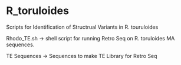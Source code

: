 # R_toruloides
Scripts for Identification of Structrual Variants in R. touruloides

Rhodo_TE.sh -> shell script for running Retro Seq on R. toruloides MA sequences.

TE Sequences -> Sequences to make TE Library for Retro Seq
